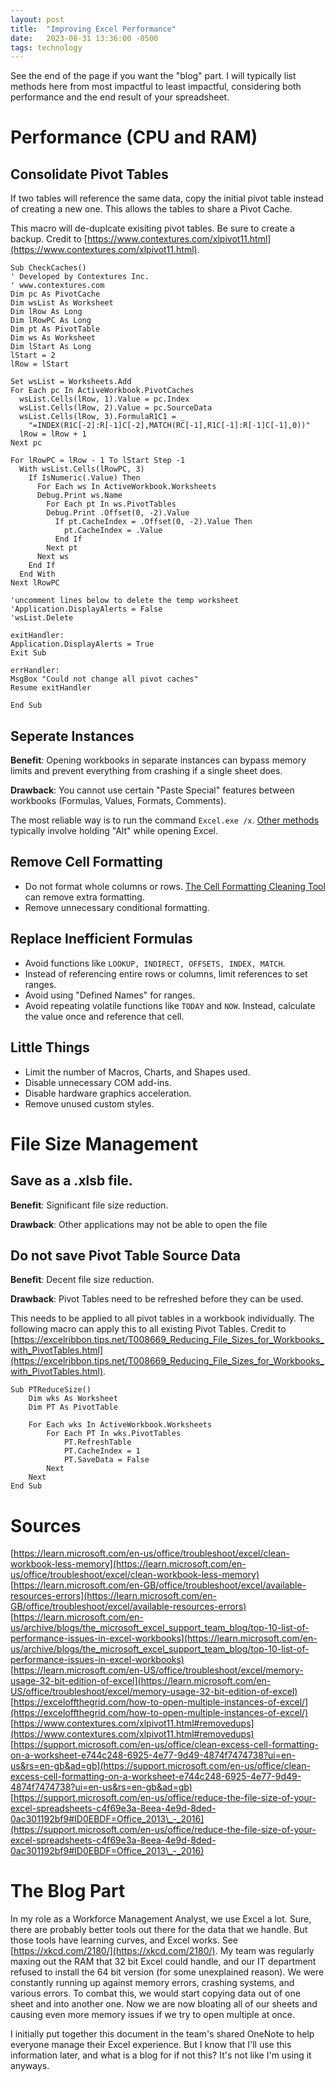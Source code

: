 ```yaml
---
layout: post
title:  "Improving Excel Performance"
date:   2023-08-31 13:36:00 -0500
tags: technology
---
```


See the end of the page if you want the "blog" part. I will typically list methods here from most impactful to least impactful, considering both performance and the end result of your spreadsheet.

# Performance (CPU and RAM)

## Consolidate Pivot Tables
If two tables will reference the same data, copy the initial pivot table instead of creating a new one. This allows the tables to share a Pivot Cache.

This macro will de-duplcate exisiting pivot tables. Be sure to create a backup. Credit to [https://www.contextures.com/xlpivot11.html](https://www.contextures.com/xlpivot11.html).

```
Sub CheckCaches()
' Developed by Contextures Inc.
' www.contextures.com
Dim pc As PivotCache
Dim wsList As Worksheet
Dim lRow As Long
Dim lRowPC As Long
Dim pt As PivotTable
Dim ws As Worksheet
Dim lStart As Long
lStart = 2
lRow = lStart

Set wsList = Worksheets.Add
For Each pc In ActiveWorkbook.PivotCaches
  wsList.Cells(lRow, 1).Value = pc.Index
  wsList.Cells(lRow, 2).Value = pc.SourceData
  wsList.Cells(lRow, 3).FormulaR1C1 = _
    "=INDEX(R1C[-2]:R[-1]C[-2],MATCH(RC[-1],R1C[-1]:R[-1]C[-1],0))"
  lRow = lRow + 1
Next pc

For lRowPC = lRow - 1 To lStart Step -1
  With wsList.Cells(lRowPC, 3)
    If IsNumeric(.Value) Then
      For Each ws In ActiveWorkbook.Worksheets
      Debug.Print ws.Name
        For Each pt In ws.PivotTables
        Debug.Print .Offset(0, -2).Value
          If pt.CacheIndex = .Offset(0, -2).Value Then
            pt.CacheIndex = .Value
          End If
        Next pt
      Next ws
    End If
  End With
Next lRowPC

'uncomment lines below to delete the temp worksheet
'Application.DisplayAlerts = False
'wsList.Delete

exitHandler:
Application.DisplayAlerts = True
Exit Sub

errHandler:
MsgBox "Could not change all pivot caches"
Resume exitHandler

End Sub
```

## Seperate Instances
**Benefit**: Opening workbooks in separate instances can bypass memory limits and prevent everything from crashing if a single sheet does.

**Drawback**: You cannot use certain "Paste Special" features between workbooks (Formulas, Values, Formats, Comments).

The most reliable way is to run the command `Excel.exe /x`. [Other methods](https://exceloffthegrid.com/how-to-open-multiple-instances-of-excel/) typically involve holding "Alt" while opening Excel.

## Remove Cell Formatting
 * Do not format whole columns or rows. [The Cell Formatting Cleaning Tool](https://support.microsoft.com/en-us/office/clean-excess-cell-formatting-on-a-worksheet-e744c248-6925-4e77-9d49-4874f7474738?ui=en-us&rs=en-gb&ad=gb) can remove extra formatting.
 * Remove unnecessary conditional formatting.

## Replace Inefficient Formulas
 * Avoid functions like `LOOKUP, INDIRECT, OFFSETS, INDEX, MATCH`.
 * Instead of referencing entire rows or columns, limit references to set ranges.
 * Avoid using "Defined Names" for ranges.
 * Avoid repeating volatile functions like `TODAY` and `NOW`. Instead, calculate the value once and reference that cell.

## Little Things
 * Limit the number of Macros, Charts, and Shapes used.
 * Disable unnecessary COM add-ins.
 * Disable hardware graphics acceleration.
 * Remove unused custom styles.

# File Size Management

## Save as a .xlsb file.
**Benefit**: Significant file size reduction.

**Drawback**: Other applications may not be able to open the file

## Do not save Pivot Table Source Data
**Benefit**: Decent file size reduction.

**Drawback**: Pivot Tables need to be refreshed before they can be used.

This needs to be applied to all pivot tables in a workbook individually. The following macro can apply this to all existing Pivot Tables. Credit to [https://excelribbon.tips.net/T008669_Reducing_File_Sizes_for_Workbooks_with_PivotTables.html](https://excelribbon.tips.net/T008669_Reducing_File_Sizes_for_Workbooks_with_PivotTables.html).

```
Sub PTReduceSize()
    Dim wks As Worksheet
    Dim PT As PivotTable

    For Each wks In ActiveWorkbook.Worksheets
        For Each PT In wks.PivotTables
            PT.RefreshTable
            PT.CacheIndex = 1
            PT.SaveData = False
        Next
    Next
End Sub
```

# Sources
[https://learn.microsoft.com/en-us/office/troubleshoot/excel/clean-workbook-less-memory](https://learn.microsoft.com/en-us/office/troubleshoot/excel/clean-workbook-less-memory)  
[https://learn.microsoft.com/en-GB/office/troubleshoot/excel/available-resources-errors](https://learn.microsoft.com/en-GB/office/troubleshoot/excel/available-resources-errors)  
[https://learn.microsoft.com/en-us/archive/blogs/the_microsoft_excel_support_team_blog/top-10-list-of-performance-issues-in-excel-workbooks](https://learn.microsoft.com/en-us/archive/blogs/the_microsoft_excel_support_team_blog/top-10-list-of-performance-issues-in-excel-workbooks)  
[https://learn.microsoft.com/en-US/office/troubleshoot/excel/memory-usage-32-bit-edition-of-excel](https://learn.microsoft.com/en-US/office/troubleshoot/excel/memory-usage-32-bit-edition-of-excel)  
[https://exceloffthegrid.com/how-to-open-multiple-instances-of-excel/](https://exceloffthegrid.com/how-to-open-multiple-instances-of-excel/)  
[https://www.contextures.com/xlpivot11.html#removedups](https://www.contextures.com/xlpivot11.html#removedups)  
[https://support.microsoft.com/en-us/office/clean-excess-cell-formatting-on-a-worksheet-e744c248-6925-4e77-9d49-4874f7474738?ui=en-us&rs=en-gb&ad=gb](https://support.microsoft.com/en-us/office/clean-excess-cell-formatting-on-a-worksheet-e744c248-6925-4e77-9d49-4874f7474738?ui=en-us&rs=en-gb&ad=gb)  
[https://support.microsoft.com/en-us/office/reduce-the-file-size-of-your-excel-spreadsheets-c4f69e3a-8eea-4e9d-8ded-0ac301192bf9#ID0EBDF=Office_2013\_-_2016](https://support.microsoft.com/en-us/office/reduce-the-file-size-of-your-excel-spreadsheets-c4f69e3a-8eea-4e9d-8ded-0ac301192bf9#ID0EBDF=Office_2013\_-_2016)  

# The Blog Part
In my role as a Workforce Management Analyst, we use Excel a lot. Sure, there are probably better tools out there for the data that we handle. But those tools have learning curves, and Excel works. See [https://xkcd.com/2180/](https://xkcd.com/2180/). My team was regularly maxing out the RAM that 32 bit Excel could handle, and our IT department refused to install the 64 bit version (for some unexplained reason). We were constantly running up against memory errors, crashing systems, and various errors. To combat this, we would start copying data out of one sheet and into another one. Now we are now bloating all of our sheets and causing even more memory issues if we try to open multiple at once.

I initially put together this document in the team's shared OneNote to help everyone manage their Excel experience. But I know that I'll use this information later, and what is a blog for if not this? It's not like I'm using it anyways.
